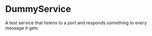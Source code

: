 # DummyService
A test service that listens to a port and responds something to every message it gets
